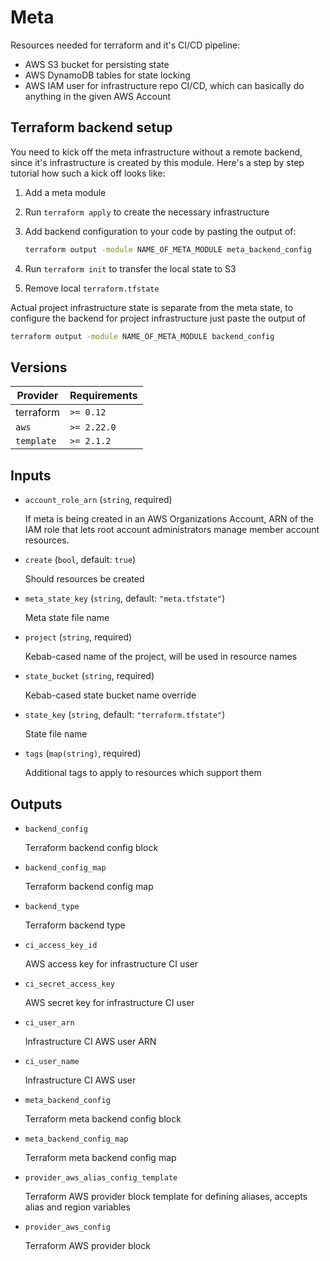 # Meta

Resources needed for terraform and it's CI/CD pipeline:

- AWS S3 bucket for persisting state
- AWS DynamoDB tables for state locking
- AWS IAM user for infrastructure repo CI/CD, which can basically do anything in the given AWS Account

## Terraform backend setup

You need to kick off the meta infrastructure without a remote backend, since it's infrastructure is created by this module.
Here's a step by step tutorial how such a kick off looks like:

1. Add a meta module
2. Run `terraform apply` to create the necessary infrastructure
3. Add backend configuration to your code by pasting the output of:

    ```sh
    terraform output -module NAME_OF_META_MODULE meta_backend_config
    ```

3. Run `terraform init` to transfer the local state to S3
4. Remove local `terraform.tfstate`

Actual project infrastructure state is separate from the meta state, to configure the backend for project infrastructure just paste the output of

```sh
terraform output -module NAME_OF_META_MODULE backend_config
```

<!-- bin/docs -->

## Versions

| Provider | Requirements |
|-|-|
| terraform | `>= 0.12` |
| `aws` | `>= 2.22.0` |
| `template` | `>= 2.1.2` |

## Inputs

* `account_role_arn` (`string`, required)

    If meta is being created in an AWS Organizations Account, ARN of the IAM role that lets root account administrators manage member account resources.

* `create` (`bool`, default: `true`)

    Should resources be created

* `meta_state_key` (`string`, default: `"meta.tfstate"`)

    Meta state file name

* `project` (`string`, required)

    Kebab-cased name of the project, will be used in resource names

* `state_bucket` (`string`, required)

    Kebab-cased state bucket name override

* `state_key` (`string`, default: `"terraform.tfstate"`)

    State file name

* `tags` (`map(string)`, required)

    Additional tags to apply to resources which support them



## Outputs

* `backend_config`

    Terraform backend config block

* `backend_config_map`

    Terraform backend config map

* `backend_type`

    Terraform backend type

* `ci_access_key_id`

    AWS access key for infrastructure CI user

* `ci_secret_access_key`

    AWS secret key for infrastructure CI user

* `ci_user_arn`

    Infrastructure CI AWS user ARN

* `ci_user_name`

    Infrastructure CI AWS user

* `meta_backend_config`

    Terraform meta backend config block

* `meta_backend_config_map`

    Terraform meta backend config map

* `provider_aws_alias_config_template`

    Terraform AWS provider block template for defining aliases, accepts alias and region variables

* `provider_aws_config`

    Terraform AWS provider block
